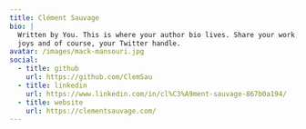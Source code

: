 ```yaml
---
title: Clément Sauvage
bio: |
  Written by You. This is where your author bio lives. Share your work, your
  joys and of course, your Twitter handle.
avatar: /images/mack-mansouri.jpg
social:
  - title: github
    url: https://github.com/ClemSau
  - title: linkedin
    url: https://www.linkedin.com/in/cl%C3%A9ment-sauvage-867b0a194/
  - title: website
    url: https://clementsauvage.com/
---
```

